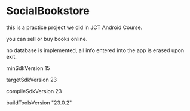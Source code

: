 # SocialBookstore

this is a practice project we did in JCT Android Course.

you can sell or buy books online.

no database is implemented, all info entered into the app is erased upon exit.



minSdkVersion 15

targetSdkVersion 23

compileSdkVersion 23

buildToolsVersion "23.0.2"
